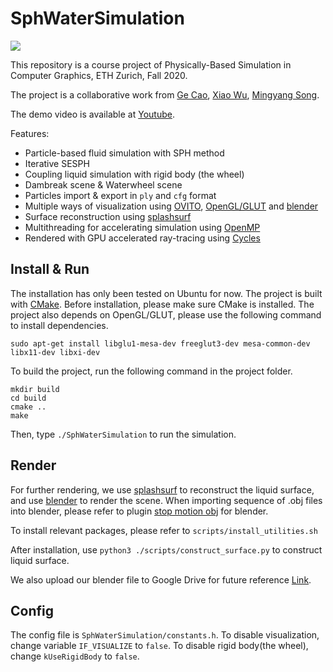 # SphWaterSimulation
![](./assets/demo.gif)

This repository is a course project of Physically-Based Simulation in Computer Graphics, ETH Zurich, Fall 2020.

The project is a collaborative work from [Ge Cao](https://github.com/GeCao), [Xiao Wu](https://github.com/Adamink), [Mingyang Song](https://github.com/FrauSong).

The demo video is available at [Youtube](https://youtu.be/wf_0VI8c-Rg).

Features:
- Particle-based fluid simulation with SPH method
- Iterative SESPH
- Coupling liquid simulation with rigid body (the wheel)
- Dambreak scene & Waterwheel scene
- Particles import & export in `ply` and `cfg` format
- Multiple ways of visualization using [OVITO](http://www.ovito.org/), [OpenGL/GLUT](https://www.opengl.org/resources/libraries/glut/) and [blender](https://www.blender.org/)
- Surface reconstruction using [splashsurf](https://github.com/w1th0utnam3/splashsurf)
- Multithreading for accelerating simulation using [OpenMP](https://www.openmp.org/)
- Rendered with GPU accelerated ray-tracing using [Cycles](https://www.cycles-renderer.org/) 

## Install & Run
The installation has only been tested on Ubuntu for now. The project is built with [CMake](https://cmake.org/). Before installation, please make sure CMake is installed. The project also depends on OpenGL/GLUT, please use the following command to install dependencies.
```shell
sudo apt-get install libglu1-mesa-dev freeglut3-dev mesa-common-dev libx11-dev libxi-dev
```

To build the project, run the following command in the project folder.
```shell
mkdir build
cd build
cmake ..
make
```
Then, type `./SphWaterSimulation` to run the simulation.


## Render
For further rendering, we use [splashsurf](https://github.com/w1th0utnam3/splashsurf) to reconstruct the liquid surface, and use [blender](https://www.blender.org/) to render the scene. When importing sequence of .obj files into blender, please refer to plugin [stop motion obj](https://github.com/neverhood311/Stop-motion-OBJ) for blender.

To install relevant packages, please refer to `scripts/install_utilities.sh`

After installation, use `python3 ./scripts/construct_surface.py` to construct liquid surface.

We also upload our blender file to Google Drive for future reference [Link](https://drive.google.com/drive/folders/1yZUP7o5rQNcQyGSNhPJRxcLfqKRuhjfM?usp=sharing).

## Config
The config file is `SphWaterSimulation/constants.h`. To disable visualization, change variable `IF_VISUALIZE` to `false`. To disable rigid body(the wheel), change `kUseRigidBody` to `false`.
